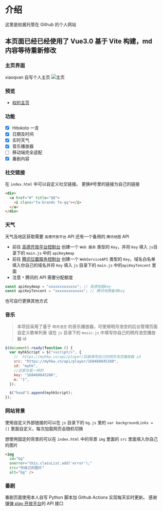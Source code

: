 # 介绍

这里是权酱托管在 Github 的个人网站

## 本页面已经已经使用了 Vue3.0 基于 Vite 构建，md 内容等待重新修改

### 主页界面

xiaoqvan 自写个人主页
![主页](/screenshots/1.png)

### 预览

- [权的主页](https://www.xiaoqvan.top)

### 功能

- [x] Hitokoto 一言
- [x] 日期及时间
- [x] 实时天气
- [x] 音乐播放器
- [ ] 移动端完全适配
- [x] 番剧内容

### 社交链接

在 `index.html` 中可以自定义社交链接。
更换#号里的链接为自己的链接

```html
<div>
  <a href="#" title="QQ">
    <i class="fa-brands fa-qq"></i>
  </a>
</div>
```

### 天气

天气及地区获取需要 `高德开放平台` API
还有一个备用的 `腾讯地图` API

- 前往 [高德开放平台控制台](https://console.amap.com/dev/index) 创建一个 `Web 服务` 类型的 `Key`，并将 `Key` 填入 `js`目录下的 `main.js` 中的 `apiKeyAmap`
- 前往 [腾讯位置服务控制台](https://console.amap.com/dev/index) 创建一个 `WebServiceAPI` 类型的 `Key`，域名白名单填入你自己的域名并将 `Key` 填入 `js` 目录下的 `main.js` 中的`apiKeyTencent` 里面
- 注意 `*` 腾讯的 API 需要分配额度

```js
const apiKeyAmap = "xxxxxxxxxxxxx"; // 高德地图key
const apiKeyTencent = "xxxxxxxxxxxxx"; // 腾讯地图备用key
```

也可自行更换其他方式

### 音乐

> 本项目采用了基于 `明月浩空` 的音乐播放器，可使用明月浩空的后台管理页面自定义歌单列表
> 请在 `js` 目录下的 `music.js` 中填写你自己的明月浩空播放器 id

```js
$(document).ready(function () {
  var myhkScript = $("<script/>", {
    //  https://myhkw.cn/api/player/后面填写自己的明月浩空播放器 id
    src: "https://myhkw.cn/api/player/168460845260",
    id: "myhk",
    //这里也是一样的
    key: "168460845260",
    m: "1",
  });

  $("head").append(myhkScript);
});
```

### 网站背景

使用自定义外部链接的可以在 `js` 目录下的 `bg.js` 里的 `var backgroundLinks = []` 里面自定义，每次加载网页会随机切换

想使用固定的背景的可以在 `index.html` 中的背景 `img` 里面的 `src` 里面填入你自己的图片

```html
<img
  id="bg"
  onerror="this.classList.add('error');"
  src="你自己的图片"
  alt="bg" />
```

### 番剧

番剧页面使用本人自写 Python 脚本加 Github Actions 实现每天实时更新。
感谢[弹弹 play 开放平台](https://github.com/kaedei/dandanplay-libraryindex/blob/master/api/OpenPlatform.md)的 API 接口
